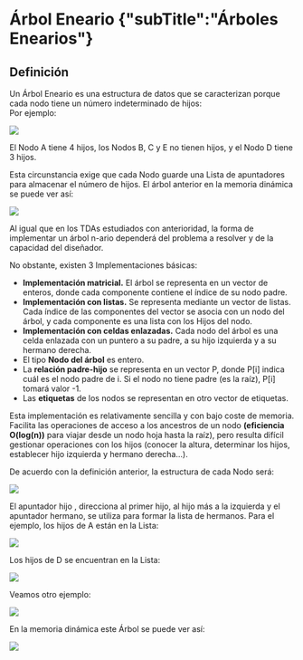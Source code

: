 # Árbol Eneario {"subTitle":"Árboles Enearios"}

## Definición

Un Árbol Eneario es una estructura de datos que se caracterizan porque cada nodo tiene un número indeterminado de hijos:  
Por ejemplo:

![](/assets/images/n-ary-tree/enearios_1.jpg)

  
El Nodo A tiene 4 hijos, los Nodos B, C y E no tienen hijos, y el Nodo D tiene 3 hijos. 
 
Esta circunstancia exige que cada Nodo guarde una Lista de apuntadores para almacenar el número de hijos. El árbol anterior en la memoria dinámica se puede ver así:  

![](/assets/images/n-ary-tree/enearios_2.jpg)

  
Al igual que en los TDAs estudiados con anterioridad, la forma de implementar un árbol n-ario dependerá del problema a resolver y de la capacidad del diseñador.  

No obstante, existen 3 Implementaciones básicas:  
  
- **Implementación matricial.** El árbol se representa en un vector de enteros, donde cada componente contiene el índice de su nodo padre.  
- **Implementación con listas.** Se representa mediante un vector de listas. Cada índice de las componentes del vector se asocia con un nodo del árbol, y cada componente es una lista con los Hijos del nodo.  
- **Implementación con celdas enlazadas.** Cada nodo del árbol es una celda enlazada con un puntero a su padre, a su hijo izquierda y a su hermano derecha.  
- El tipo **Nodo del árbol** es entero.  
- La **relación padre-hijo** se representa en un vector P, donde P\[i\] indica cuál es el nodo padre de i. Si el nodo no tiene padre (es la raíz), P\[i\] tomará valor -1.  
- Las **etiquetas** de los nodos se representan en otro vector de etiquetas.  
  
Esta implementación es relativamente sencilla y con bajo coste de memoria. Facilita las operaciones de acceso a los ancestros de un nodo **(eficiencia O(log(n))** para viajar desde un nodo hoja hasta la raíz), pero resulta difícil gestionar operaciones con los hijos (conocer la altura, determinar los hijos, establecer hijo izquierda y hermano derecha...).  
  
De acuerdo con la definición anterior, la estructura de cada Nodo será:  

![](/assets/images/n-ary-tree/enearios_3.jpg)

  
El apuntador hijo , direcciona al primer hijo, al hijo más a la izquierda y el apuntador hermano, se utiliza para formar la lista de hermanos. Para el ejemplo, los hijos de A están en la Lista:  

![](/assets/images/n-ary-tree/enearios_4.jpg)

  
Los hijos de D se encuentran en la Lista:  

![](/assets/images/n-ary-tree/enearios_5.jpg)

  
Veamos otro ejemplo:

![](/assets/images/n-ary-tree/enearios_6.jpg)

En la memoria dinámica este Árbol se puede ver así:  

![](/assets/images/n-ary-tree/enearios_7.jpg)
